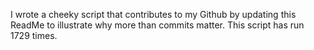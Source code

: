 I wrote a cheeky script that contributes to my Github by updating this ReadMe to illustrate why more than commits matter. This script has run 1729 times.